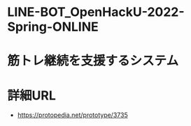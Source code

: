 # LINE-BOT_OpenHackU-2022-Spring-ONLINE

# 筋トレ継続を支援するシステム

# 詳細URL
- https://protopedia.net/prototype/3735
